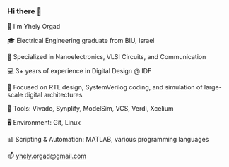 ### Hi there 👋
👋 I'm Yhely Orgad

🎓 Electrical Engineering graduate from BIU, Israel

🔬 Specialized in Nanoelectronics, VLSI Circuits, and Communication

💻 3+ years of experience in Digital Design @ IDF

📝 Focused on RTL design, SystemVerilog coding, and simulation of large-scale digital architectures

🧰 Tools: Vivado, Synplify, ModelSim, VCS, Verdi, Xcelium

🖥️ Environment: Git, Linux

📊 Scripting & Automation: MATLAB, various programming languages

📫 yhely.orgad@gmail.com
